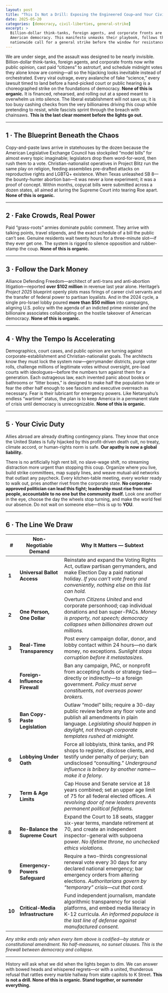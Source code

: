 ```yaml
---
layout: post
title: "This Is Not a Drill: Exposing the Engineered Coup—and Your Civic Duty to Stop It"
date: 2025-05-20
categories: [democracy, civil-liberties, general-strike]
excerpt: >
  Billion-dollar think-tanks, foreign agents, and corporate fronts are executing a silent hijacking of
  American democracy. This manifesto unmasks their playbook, follows the dark money, and issues a
  nationwide call for a general strike before the window for resistance slams shut.
---
```


We are under siege, and the assault was designed to be nearly invisible. Billion-dollar think-tanks, foreign agents, and corporate fronts now write public opinion, cast paid “citizens” to astroturf, and schedule midnight votes they alone know are coming—all so the hijacking looks inevitable instead of orchestrated. Every viral outrage, every avalanche of fake “science,” every lawsuit timed to land before a hand-picked court or public hearing is a choreographed strike on the foundations of democracy. **None of this is organic.** It is financed, rehearsed, and rolling out at a speed meant to overwhelm us into silence. The liberal establishment will not save us; it is too busy cashing checks from the very billionaires driving this coup while pretending to resist, while fascists sprint through the breach with chainsaws. **This is the last clear moment before the lights go out.**

---

## 1 · The Blueprint Beneath the Chaos

Copy-and-paste laws arrive in statehouses by the dozen because the American Legislative Exchange Council has stockpiled “model bills” for almost every topic imaginable; legislators drop them word-for-word, then rush them to a vote. Christian-nationalist operatives in Project Blitz run the same play on religion, feeding assemblies pre-drafted attacks on reproductive rights and LGBTQ+ existence. When Texas unleashed SB 8—the bounty-hunter abortion ban—it was never a lone experiment; it was a proof of concept. Within months, copycat bills were submitted across a dozen states, all aimed at luring the Supreme Court into tearing Roe apart. **None of this is organic.**

---

## 2 · Fake Crowds, Real Power

Paid “grass-roots” armies dominate public comment. They arrive with talking points, travel stipends, and the exact schedule of a bill the public can’t see. Genuine residents wait twenty hours for a three-minute slot—if they ever get one. The system is rigged to silence opposition and rubber-stamp the coup. **None of this is organic.**

---

## 3 · Follow the Dark Money

Alliance Defending Freedom—architect of anti-trans and anti-abortion litigation—reported **over \$102 million** in revenue last year alone. Heritage’s *Project 2025* blueprint openly plots mass firings of career civil servants and the transfer of federal power to partisan loyalists. And in the 2024 cycle, a single pro-Israel lobby poured **more than \$50 million** into campaigns, aligning U.S. policy with the agenda of an indicted prime minister and the billionaire associates collaborating on the hostile takeover of American democracy. **None of this is organic.**

---

## 4 · Why the Tempo Is Accelerating

Demographics, court cases, and public opinion are turning against corporate-establishment and Christian-nationalist goals. The architects know they must lock the system now—gerrymander districts, purge voter rolls, challenge millions of legitimate votes without oversight, pre-load courts with ideologues—before the numbers turn against them for a generation. Each outrageous law, each invented panic about books or bathrooms or “litter boxes,” is designed to make half the population hate or fear the other half enough to see fascism and executive overreach as necessary. Fear is their lubricant for emergency powers. Like Netanyahu’s endless “wartime” status, the plan is to keep America in a permanent state of crisis until democracy is unrecognizable. **None of this is organic.**

---

## 5 · Your Civic Duty

Allies abroad are already drafting contingency plans. They know that once the United States is fully hijacked by this profit-driven death cult, no treaty, climate accord, or human-rights norm is safe. **Our apathy is now a global liability.**

There is no artificially high rent bill, no slave-wage shift, no streaming distraction more urgent than stopping this coup. Organize where you live, build strike committees, map supply lines, and weave mutual-aid networks that outlast any paycheck. Every kitchen-table meeting, every worker ready to walk out, pries another rivet from the corporate state. **No corporate-approved politician can lead this fight; leadership must rise from real people, accountable to no one but the community itself.** Look one another in the eye, choose the day the wheels stop turning, and make the world feel our absence. Do not wait on someone else—this is up to **YOU**.

---

## 6 · The Line We Draw

| # | **Non-Negotiable Demand**           | **Why It Matters — Subtext** |
|---|-------------------------------------|------------------------------|
| **1** | **Universal Ballot Access** | Reinstate and expand the Voting Rights Act, outlaw partisan gerrymanders, and make Election Day a paid national holiday. *If you can’t vote freely and conveniently, nothing else on this list can hold.* |
| **2** | **One Person, One Dollar** | Overturn *Citizens United* and end corporate personhood; cap individual donations and ban super-PACs. *Money is property, not speech; democracy collapses when billionaires drown out millions.* |
| **3** | **Real-Time Transparency** | Post every campaign dollar, donor, and lobby contact within 24 hours—no dark money, no exceptions. *Sunlight stops corruption before it metastasizes.* |
| **4** | **Foreign-Influence Firewall** | Ban any campaign, PAC, or nonprofit from accepting funds or strategy tied—directly or indirectly—to a foreign government. *Policy must serve constituents, not overseas power brokers.* |
| **5** | **Ban Copy-Paste Legislation** | Outlaw “model” bills; require a 30-day public review before any floor vote and publish all amendments in plain language. *Legislating should happen in daylight, not through corporate templates rushed at midnight.* |
| **6** | **Lobbying Under Oath** | Force all lobbyists, think tanks, and PR shops to register, disclose clients, and testify under penalty of perjury; ban undisclosed “consulting.” *Underground influence is bribery by another name—make it a felony.* |
| **7** | **Term & Age Limits** | Cap House and Senate service at 18 years combined; set an upper age limit of 75 for all federal elected offices. *A revolving door of new leaders prevents permanent political fiefdoms.* |
| **8** | **Re-Balance the Supreme Court** | Expand the Court to 18 seats, stagger six-year terms, mandate retirement at 70, and create an independent inspector-general with subpoena power. *No lifetime throne, no unchecked ethics violations.* |
| **9** | **Emergency-Powers Safeguard** | Require a two-thirds congressional renewal vote every 30 days for any declared national emergency; bar emergency orders from altering elections. *Authoritarians govern by “temporary” crisis—cut that cord.* |
| **10**| **Critical-Media Infrastructure** | Fund independent journalism, mandate algorithmic transparency for social platforms, and embed media literacy in K-12 curricula. *An informed populace is the last line of defense against manufactured consent.* |

*Any strike ends only when every item above is codified—by statute or constitutional amendment. No half-measures, no sunset clauses. This is the firewall between democracy and collapse.*

---

History will ask what we did when the lights began to dim. We can answer with bowed heads and whispered regrets—or with a united, thunderous refusal that rattles every marble hallway from state capitols to K Street. **This is not a drill. None of this is organic. Stand together, or surrender everything.**
